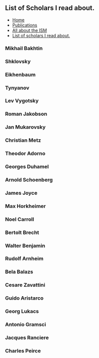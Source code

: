 <!DOCTYPE html>
<html>
<head>
  <title>Dr. Mou's Page.</title>
  <link rel="icon" type="image/x-icon" href="/assets/drm.ico">
  <link rel="stylesheet" href="/assets/styles.css">
  <link href="https://fonts.googleapis.com/css2?family=Cormorant+Garamond&display=swap" rel="stylesheet">
</head>
<body>
<div>


## List of Scholars I read about.
<div>
<ul>

  <li><a href="index.html">Home</a></li>

  <li><a href="pub.html">Publications</a></li>

  <li><a href="ism.html">All about the ISM</a></li>

  <li><a href="people.html">List of scholars I read about.</a></li>

</ul>

</div>

### Mikhail Bakhtin 

### Shklovsky

### Eikhenbaum

### Tynyanov

### Lev Vygotsky

### Roman Jakobson

### Jan Mukarovsky

### Christian Metz

### Theodor Adorno

### Georges Duhamel

### Arnold Schoenberg

### James Joyce

### Max Horkheimer

### Noel Carroll

### Bertolt Brecht

### Walter Benjamin

### Rudolf Arnheim

### Bela Balazs

### Cesare Zavattini

### Guido Aristarco

### Georg Lukacs

### Antonio Gramsci

### Jacques Ranciere

### Charles Peirce


</div>
</body>
</html>